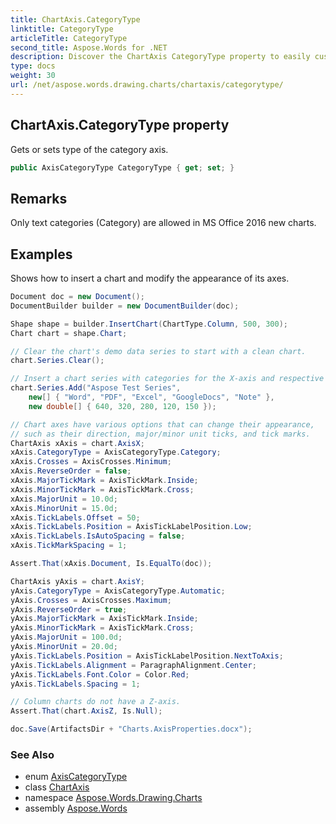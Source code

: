 ```yaml
---
title: ChartAxis.CategoryType
linktitle: CategoryType
articleTitle: CategoryType
second_title: Aspose.Words for .NET
description: Discover the ChartAxis CategoryType property to easily customize your category axis for enhanced data visualization and improved chart clarity.
type: docs
weight: 30
url: /net/aspose.words.drawing.charts/chartaxis/categorytype/
---
```

## ChartAxis.CategoryType property

Gets or sets type of the category axis.

```csharp
public AxisCategoryType CategoryType { get; set; }
```

## Remarks

Only text categories (Category) are allowed in MS Office 2016 new charts.

## Examples

Shows how to insert a chart and modify the appearance of its axes.

```csharp
Document doc = new Document();
DocumentBuilder builder = new DocumentBuilder(doc);

Shape shape = builder.InsertChart(ChartType.Column, 500, 300);
Chart chart = shape.Chart;

// Clear the chart's demo data series to start with a clean chart.
chart.Series.Clear();

// Insert a chart series with categories for the X-axis and respective numeric values for the Y-axis.
chart.Series.Add("Aspose Test Series",
    new[] { "Word", "PDF", "Excel", "GoogleDocs", "Note" },
    new double[] { 640, 320, 280, 120, 150 });

// Chart axes have various options that can change their appearance,
// such as their direction, major/minor unit ticks, and tick marks.
ChartAxis xAxis = chart.AxisX;
xAxis.CategoryType = AxisCategoryType.Category;
xAxis.Crosses = AxisCrosses.Minimum;
xAxis.ReverseOrder = false;
xAxis.MajorTickMark = AxisTickMark.Inside;
xAxis.MinorTickMark = AxisTickMark.Cross;
xAxis.MajorUnit = 10.0d;
xAxis.MinorUnit = 15.0d;
xAxis.TickLabels.Offset = 50;
xAxis.TickLabels.Position = AxisTickLabelPosition.Low;
xAxis.TickLabels.IsAutoSpacing = false;
xAxis.TickMarkSpacing = 1;

Assert.That(xAxis.Document, Is.EqualTo(doc));

ChartAxis yAxis = chart.AxisY;
yAxis.CategoryType = AxisCategoryType.Automatic;
yAxis.Crosses = AxisCrosses.Maximum;
yAxis.ReverseOrder = true;
yAxis.MajorTickMark = AxisTickMark.Inside;
yAxis.MinorTickMark = AxisTickMark.Cross;
yAxis.MajorUnit = 100.0d;
yAxis.MinorUnit = 20.0d;
yAxis.TickLabels.Position = AxisTickLabelPosition.NextToAxis;
yAxis.TickLabels.Alignment = ParagraphAlignment.Center;
yAxis.TickLabels.Font.Color = Color.Red;
yAxis.TickLabels.Spacing = 1;

// Column charts do not have a Z-axis.
Assert.That(chart.AxisZ, Is.Null);

doc.Save(ArtifactsDir + "Charts.AxisProperties.docx");
```

### See Also

* enum [AxisCategoryType](../../axiscategorytype/)
* class [ChartAxis](../)
* namespace [Aspose.Words.Drawing.Charts](../../../aspose.words.drawing.charts/)
* assembly [Aspose.Words](../../../)
